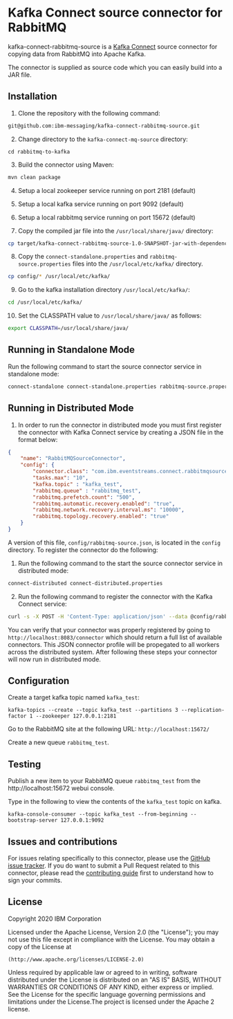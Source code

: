 # Kafka Connect source connector for RabbitMQ
kafka-connect-rabbitmq-source is a [Kafka Connect](http://kafka.apache.org/documentation.html#connect) source connector for copying data from RabbitMQ into Apache Kafka.

The connector is supplied as source code which you can easily build into a JAR file.

## Installation

1. Clone the repository with the following command:

```bash
git@github.com:ibm-messaging/kafka-connect-rabbitmq-source.git
```

2. Change directory to the `kafka-connect-mq-source` directory:

```shell
cd rabbitmq-to-kafka
```

3. Build the connector using Maven:

```bash
mvn clean package
```

4. Setup a local zookeeper service running on port 2181 (default) 

5. Setup a local kafka service running on port 9092 (default)

6. Setup a local rabbitmq service running on port 15672 (default)

7. Copy the compiled jar file into the `/usr/local/share/java/` directory:

```bash
cp target/kafka-connect-rabbitmq-source-1.0-SNAPSHOT-jar-with-dependencies.jar /usr/local/share/java/
```

8. Copy the `connect-standalone.properties` and `rabbitmq-source.properties` files into the `/usr/local/etc/kafka/` directory.

```bash
cp config/* /usr/local/etc/kafka/
```

9. Go to the kafka installation directory `/usr/local/etc/kafka/`:

```bash
cd /usr/local/etc/kafka/
```

10. Set the CLASSPATH value to `/usr/local/share/java/` as follows:

```bash
export CLASSPATH=/usr/local/share/java/
```

## Running in Standalone Mode

Run the following command to start the source connector service in standalone mode:

```bash
connect-standalone connect-standalone.properties rabbitmq-source.properties
```

## Running in Distributed Mode

1. In order to run the connector in distributed mode you must first register the connector with
Kafka Connect service by creating a JSON file in the format below:

```json
{
    "name": "RabbitMQSourceConnector",
    "config": {
        "connector.class": "com.ibm.eventstreams.connect.rabbitmqsource.RabbitMQSourceConnector",
        "tasks.max": "10",
        "kafka.topic" : "kafka_test",
        "rabbitmq.queue" : "rabbitmq_test",
        "rabbitmq.prefetch.count": "500",
        "rabbitmq.automatic.recovery.enabled": "true",
        "rabbitmq.network.recovery.interval.ms": "10000",
        "rabbitmq.topology.recovery.enabled": "true"
    }
}
```

A version of this file, `config/rabbitmq-source.json`, is located in the `config` directory.  To register
the connector do the following:

1. Run the following command to the start the source connector service in distributed mode:

```bash
connect-distributed connect-distributed.properties
```

2. Run the following command to register the connector with the Kafka Connect service:

```bash
curl -s -X POST -H 'Content-Type: application/json' --data @config/rabbitmq-source.json http://localhost:8083/connectors
```

You can verify that your connector was properly registered by going to `http://localhost:8083/connector` which 
should return a full list of available connectors.  This JSON connector profile will be propegated to all workers
across the distributed system.  After following these steps your connector will now run in distributed mode.

## Configuration

Create a target kafka topic named `kafka_test`:

```shell
kafka-topics --create --topic kafka_test --partitions 3 --replication-factor 1 --zookeeper 127.0.0.1:2181
```

Go to the RabbitMQ site at the following URL: `http://localhost:15672/`

Create a new queue `rabbitmq_test`.

## Testing

Publish a new item to your RabbitMQ queue `rabbitmq_test` from the http://localhost:15672 webui console. 


Type in the following to view the contents of the `kafka_test` topic on kafka.

```shell
kafka-console-consumer --topic kafka_test --from-beginning --bootstrap-server 127.0.0.1:9092
```

## Issues and contributions
For issues relating specifically to this connector, please use the [GitHub issue tracker](https://github.com/ibm-messaging/kafka-connect-jdbc-sink/issues). If you do want to submit a Pull Request related to this connector, please read the [contributing guide](CONTRIBUTING.md) first to understand how to sign your commits.


## License
Copyright 2020 IBM Corporation

Licensed under the Apache License, Version 2.0 (the "License");
you may not use this file except in compliance with the License.
You may obtain a copy of the License at

    (http://www.apache.org/licenses/LICENSE-2.0)

Unless required by applicable law or agreed to in writing, software
distributed under the License is distributed on an "AS IS" BASIS,
WITHOUT WARRANTIES OR CONDITIONS OF ANY KIND, either express or implied.
See the License for the specific language governing permissions and
limitations under the License.The project is licensed under the Apache 2 license.
